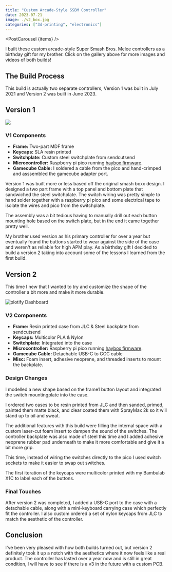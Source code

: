 ```yaml
---
title: "Custom Arcade-Style SSBM Controller"
date: 2023-07-21
image: ./v2_box.jpg
categories: ["3d-printing", "electronics"]
---
```


<script>
    import PostCarousel from '$lib/components/PostCarousel.svelte';

    const items = [
        { 
            type: 'image',
            src: "/posts/boxx/v2_box.jpg", 
            alt: "Finished Controller v2" 
        },
        { 
            type: 'image',
            src: "/posts/boxx/v1_box_render.png", 
            alt: "v1 Controller Render" 
        },
        { 
            type: 'video',
            src: "/posts/boxx/v1_button.mp4", 
            alt: "Resin keycap test" 
        },
        { 
            type: 'image',
            src: "/posts/boxx/v1_plate.jpg", 
            alt: "Keyswitch plate from sendcutsend" 
        },
        { 
            type: 'image',
            src: "/posts/boxx/v1_plate_buttons.jpg", 
            alt: "Keyswitch plate with buttons" 
        },
        { 
            type: 'image',
            src: "/posts/boxx/v1_wiring.jpg", 
            alt: "v1 Controller Wiring" 
        },
        { 
            type: 'image',
            src: "/posts/boxx/v1_front.jpg", 
            alt: "v1 Controller Front View" 
        },
        { 
            type: 'image',
            src: "/posts/boxx/v1_back.jpg", 
            alt: "v1 Controller Back View" 
        },
        { 
            type: 'image',
            src: "/posts/boxx/v2_prewire.jpg", 
            alt: "v2 Controller Pre-wiring" 
        },
        { 
            type: 'image',
            src: "/posts/boxx/v2_postwire.jpg",
            alt: "v2 Controller Finished Wiring"
        },
        { 
            type: 'video',
            src: "/posts/boxx/v2_button_test.mp4",
            alt: "v2 Controller Button Test"
        },
        { 
            type: 'image',
            src: "/posts/boxx/v2_case.jpg",
            alt: "v2 Controller Case and injection molded buttons"
        }
    ];
</script>

<PostCarousel {items} />

I built these custom arcade-style Super Smash Bros. Melee controllers as a birthday gift for my brother.
Click on the gallery above for more images and videos of both builds!

## The Build Process  

This build is actually two separate controllers, Version 1 was built in July 2021 and Version 2 was built in June 2023. 

## Version 1
<div class="flex flex-col items-center w-full my-8">
    <img 
        src="/posts/boxx/v1_front.jpg" 
        class="w-3/4 md:w-2/3 lg:w-1/2 h-auto rounded-lg shadow-lg" 
    />
</div>

### V1 Components

- **Frame:**  Two-part MDF frame
- **Keycaps:**  SLA resin printed
- **Switchplate:**  Custom steel switchplate from sendcutsend
- **Microcontroller:**  Raspberry pi pico running [haybox firmware](https://github.com/JonnyHaystack/HayBox).
- **Gamecube Cable:**  I soldered a cable from the pico and hand-crimped and asssembled the gamecube adapter port.

Version 1 was built more or less based off the original smash boxx design. I designed a two part frame with a top panel and bottom plate that sandwiched the steel switchplate.
The switch wiring was pretty simple to hand solder together with a raspberry pi pico and some electrical tape to isolate the wires and pico from the switchplate.

The assembly was a bit tedious having to manually drill out each button mounting hole based on the switch plate, but in the end it came together pretty well.

My brother used version as his primary controller for over a year but eventually found the buttons started to wear against the side of the case and weren't as reliable for high APM play. As a birthday gift I decided to build a version 2 taking into account some of the lessons I learned from the first build. 

## Version 2
This time I new that I wanted to try and customize the shape of the controller a bit more and make it more durable. 


<div class="flex flex-col items-center w-full my-8">
    <img 
        src="/posts/boxx/v2_case.jpg" 
        alt="plotify Dashboard" 
        class="w-3/4 md:w-2/3 lg:w-1/2 h-auto rounded-lg shadow-lg" 
    />
</div>

### V2 Components

- **Frame:**  Resin printed case from JLC & Steel backplate from sendcutsend
- **Keycaps:**  Multicolor PLA & Nylon
- **Switchplate:**  Integrated into the case
- **Microcontroller:**  Raspberry pi pico running [haybox firmware](https://github.com/JonnyHaystack/HayBox).
- **Gamecube Cable:**  Detachable USB-C to GCC cable
- **Misc:**  Foam insert, adhesive neoprene, and threaded inserts to mount the backplate.

### Design Changes
I modelled a new shape based on the frame1 button layout and integrated the switch mountingplate into the case. 

I ordered two cases to be resin printed from JLC and then sanded, primed, painted them matte black, and clear coated them with SprayMax 2k so it will stand up to oil and sweat.

The additional features with this build were filling the internal space with a custom laser-cut foam insert to dampen the sound of the switches. 
The controller backplate was also made of steel this time and I added adhesive neoprene rubber pad underneath to make it more comfortable and give it a bit more grip. 

This time, instead of wiring the switches directly to the pico I used switch sockets to make it easier to swap out switches.

The first iteration of the keycaps were multicolor printed with my Bambulab X1C to label each of the buttons.

### Final Touches
After version 2 was completed, I added a USB-C port to the case with a detachable cable, along with a mini-keyboard carrying case which perfectly fit the controller.
I also custom ordered a set of nylon keycaps from JLC to match the aesthetic of the controller.

## Conclusion
I've been very pleased with how both builds turned out, but version 2 definitely took it up a notch with the aesthetics where it now feels like a real product.
The controller has lasted over a year now and is still in great condition, I will have to see if there is a v3 in the future with a custom PCB.

